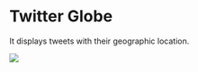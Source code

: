 Twitter Globe
=============

It displays tweets with their geographic location.

![](http://i.imgur.com/89hzCFj.png)